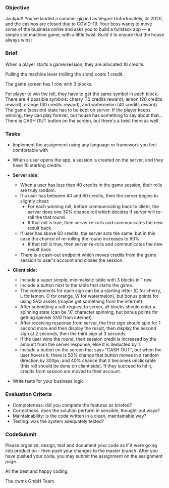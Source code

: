 ### Objective

Jackpot! You've landed a summer gig in Las Vegas! Unfortunately, its 2020, and the casinos are closed due to COVID-19. Your boss wants to move some of the business online and asks you to build a fullstack app — a simple slot machine game, with a little twist. Build it to ensure that the house always wins!

### Brief

When a player starts a game/session, they are allocated 10 credits.

Pulling the machine lever (rolling the slots) costs 1 credit.

The game screen has 1 row with 3 blocks.

For player to win the roll, they have to get the same symbol in each block.
There are 4 possible symbols: cherry (10 credits reward), lemon (20 credits reward), orange (30 credits reward), and watermelon (40 credits reward).
The game (session) state has to be kept on server.
If the player keeps winning, they can play forever, but house has something to say about that...
There is CASH OUT button on the screen, but there's a twist there as well.

### Tasks

-   Implement the assignment using any language or framework you feel comfortable with
-   When a user opens the app, a session is created on the server, and they have 10 starting credits.
-   **Server side:**

    -   When a user has less than 40 credits in the game session, their rolls are truly random.
    -   If a user has between 40 and 60 credits, then the server begins to slightly cheat:
        -   For each winning roll, before communicating back to client, the server does one 30% chance roll which decides if server will re-roll the that round.
        -   If that roll is true, then server re-rolls and communicates the new result back.
    -   If user has above 60 credits, the server acts the same, but in this case the chance of re-rolling the round increases to 60%.
        -   If that roll is true, then server re-rolls and communicates the new result back.
    -   There is a cash-out endpoint which moves credits from the game session to user's account and closes the session.

-   **Client side:**
    -   Include a super simple, minimalistic table with 3 blocks in 1 row.
    -   Include a button next to the table that starts the game.
    -   The components for each sign can be a starting letter (C for cherry, L for lemon, O for orange, W for watermelon), but bonus points for using SVG assets (maybe get something from the internet).
    -   After submitting a roll-request to server, all blocks should enter a spinning state (can be 'X' character spinning, but bonus points for getting spinner SVG from internet).
    -   After receiving response from server, the first sign should spin for 1 second more and then display the result, then display the second sign at 2 seconds, then the third sign at 3 seconds.
    -   If the user wins the round, their session credit is increased by the amount from the server response, else it is deducted by 1.
    -   Include a button on the screen that says "CASH OUT", but when the user hovers it, there is 50% chance that button moves in a random direction by 300px, and 40% chance that it becomes unclickable (this roll should be done on client side). If they succeed to hit it, credits from session are moved to their account.
-   Write tests for your business logic

### Evaluation Criteria

-   Completeness: did you complete the features as briefed?
-   Correctness: does the solution perform in sensible, thought-out ways?
-   Maintainability: is the code written in a clean, maintainable way?
-   Testing: was the system adequately tested?

### CodeSubmit

Please organize, design, test and document your code as if it were going into production - then push your changes to the master branch. After you have pushed your code, you may submit the assignment on the assignment page.

All the best and happy coding,

The cwmk GmbH Team
